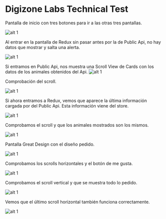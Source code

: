 # Digizone Labs Technical Test

Pantalla de inicio con tres botones para ir a las otras tres pantallas.

![alt 1](https://res.cloudinary.com/journal-udemy-app/image/upload/c_scale,w_350/v1663164145/DigizoneLabs/gz1vx6dluqyo45ti9wh9.png)


Al entrar en la pantalla de Redux sin pasar antes por la de Public Api, no hay datos que mostrar y salta una alerta.

![alt 1](https://res.cloudinary.com/journal-udemy-app/image/upload/c_scale,w_350/v1663164145/DigizoneLabs/a40jxctrsucu02rsvo3r.png)


Si entramos en Public Api, nos muestra una Scroll View de Cards con los datos de los animales obtenidos del Api.
![alt 1](https://res.cloudinary.com/journal-udemy-app/image/upload/c_scale,w_350/v1663165346/DigizoneLabs/pnltkfb1xj5wd01skmzd.png)


Comprobación del scroll.

![alt 1](https://res.cloudinary.com/journal-udemy-app/image/upload/c_scale,w_350/v1663165347/DigizoneLabs/cxpzgcnouxxk2bfs4wjy.png)


Si ahora entramos a Redux, vemos que aparece la última información cargada por del Public Api. Esta información viene del store.

![alt 1](https://res.cloudinary.com/journal-udemy-app/image/upload/c_scale,w_350/v1663165347/DigizoneLabs/p136r3abzykxnwdea39o.png)


Comprobamos el scroll y que los animales mostrados son los mismos.

![alt 1](https://res.cloudinary.com/journal-udemy-app/image/upload/v1663165346/DigizoneLabs/okjji7ends9rbc56ikja.png)


Pantalla Great Design con el diseño pedido.

![alt 1](https://res.cloudinary.com/journal-udemy-app/image/upload/c_scale,w_350/v1663164148/DigizoneLabs/ninzc2zkuy3cys6zsdk5.png)


Comprobamos los scrolls horizontales y el botón de me gusta.

![alt 1](https://res.cloudinary.com/journal-udemy-app/image/upload/c_scale,w_350/v1663164147/DigizoneLabs/xubistyvk9rnw20mwonh.png)


Comprobamos el scroll vertical y que se muestra todo lo pedido.

![alt 1](https://res.cloudinary.com/journal-udemy-app/image/upload/c_scale,w_350/v1663164147/DigizoneLabs/d7uzmrgrmn8dl2oictsz.png)


Vemos que el último scroll horizontal también funciona correctamente.

![alt 1](https://res.cloudinary.com/journal-udemy-app/image/upload/c_scale,w_350/v1663164148/DigizoneLabs/bfgc4h8ooe0bdd0vpade.png)
